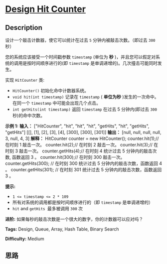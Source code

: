 # [Design Hit Counter][title]

## Description

设计一个敲击计数器，使它可以统计在过去 `5` 分钟内被敲击次数。（即过去 `300` 秒）

您的系统应该接受一个时间戳参数 `timestamp` (单位为 **秒**  )，并且您可以假定对系统的调用是按时间顺序进行的(即 `timestamp`
是单调递增的)。几次撞击可能同时发生。

实现 `HitCounter` 类:

  * `HitCounter()` 初始化命中计数器系统。
  * `void hit(int timestamp)` 记录在 `timestamp` (  **单位为秒**  )发生的一次命中。在同一个 `timestamp` 中可能会出现几个点击。
  * `int getHits(int timestamp)` 返回 `timestamp` 在过去 5 分钟内(即过去 `300` 秒)的命中次数。



**示例 1:**
            **输入：**    ["HitCounter", "hit", "hit", "hit", "getHits", "hit", "getHits", "getHits"]    [[], [1], [2], [3], [4], [300], [300], [301]]    **输出：**    [null, null, null, null, 3, null, 4, 3]        **解释：**    HitCounter counter = new HitCounter();    counter.hit(1);// 在时刻 1 敲击一次。    counter.hit(2);// 在时刻 2 敲击一次。    counter.hit(3);// 在时刻 3 敲击一次。    counter.getHits(4);// 在时刻 4 统计过去 5 分钟内的敲击次数, 函数返回 3 。    counter.hit(300);// 在时刻 300 敲击一次。    counter.getHits(300); // 在时刻 300 统计过去 5 分钟内的敲击次数，函数返回 4 。    counter.getHits(301); // 在时刻 301 统计过去 5 分钟内的敲击次数，函数返回 3 。    



**提示:**

  * `1 <= timestamp <= 2 * 109`
  * 所有对系统的调用都是按时间顺序进行的（即 `timestamp` 是单调递增的）
  * `hit` and `getHits `最多被调用 `300` 次



**进阶:**  如果每秒的敲击次数是一个很大的数字，你的计数器可以应对吗？


**Tags:** Design, Queue, Array, Hash Table, Binary Search

**Difficulty:** Medium

## 思路

[title]: https://leetcode-cn.com/problems/design-hit-counter
